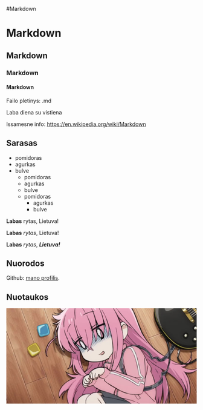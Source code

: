 #Markdown
# Markdown
## Markdown
### Markdown
#### Markdown

Failo pletinys: .md

Laba diena su vistiena

Issamesne info: https://en.wikipedia.org/wiki/Markdown

## Sarasas
- pomidoras
- agurkas
- bulve
    - pomidoras
    - agurkas
    - bulve
    - pomidoras
        - agurkas
        - bulve

**Labas** rytas, Lietuva!

**Labas** _rytas_, Lietuva!

**Labas** _rytas_, _**Lietuva!**_

## Nuorodos

Github: [mano profilis](https://www.youtube.com/
).

## Nuotaukos

![Hitori never picked up the guitar again](image.png)


